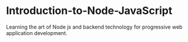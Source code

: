 # Introduction-to-Node-JavaScript

 Learning the art of Node js and backend technology for progressive web application development.
